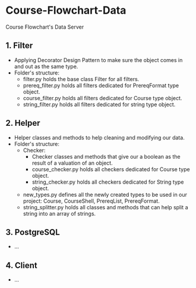 # Course-Flowchart-Data
Course Flowchart's Data Server

## 1. Filter
- Applying Decorator Design Pattern to make sure the object comes in and out as the same type.
- Folder's structure:
  + filter.py holds the base class Filter for all filters.
  + prereq_filter.py holds all filters dedicated for PrereqFormat type object.
  + course_filter.py holds all filters dedicated for Course type object.
  + string_filter.py holds all filters dedicated for string type object.

## 2. Helper
- Helper classes and methods to help cleaning and modifying our data.
- Folder's structure:
  + Checker:
    + Checker classes and methods that give our a boolean as the result of a valuation of an object.
    + course_checker.py holds all checkers dedicated for Course type object.
    + string_checker.py holds all checkers dedicated for String type object.
  + new_types.py defines all the newly created types to be used in our project: Course, CourseShell, PrereqList, PrereqFormat.
  + string_splitter.py holds all classes and methods that can help split a string into an array of strings.

## 3. PostgreSQL
- ...

## 4. Client
- ...